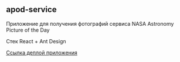 ## apod-service

Приложение для получения фотографий сервиса NASA Astronomy Picture of the Day

Стек React + Ant Design

[Ссылка деплой приложения](https://mikaleinik.github.io/apod-service/)

